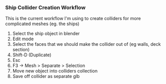 ### Ship Collider Creation Workflow
This is the current workflow I'm using to create colliders for more complicated meshes (eg. the ships)

1. Select the ship object in blender
2. Edit mode
3. Select the faces that we should make the collider out of (eg walls, deck section)
4. Shift-D (Duplicate)
5. Esc
5. F3 -> Mesh > Separate > Selection
6. Move new object into colliders collection
7. Save off collider as separate glb

